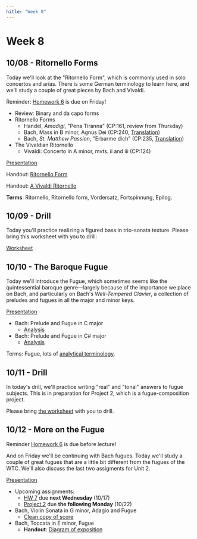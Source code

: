 ```yaml
---
hitle: "Week 8"
---
```


# Week 8

## 10/08 - Ritornello Forms

Today we'll look at the "Ritornello Form", which is commonly used in
solo concertos and arias. There is some German terminology to learn here,
and we'll study a couple of great pieces by Bach and Vivaldi.

Reminder: [Homework 6](HW-6.pdf) is due on Friday!

* Review: Binary and da capo forms
* Ritornello Forms
  * Handel, *Amadigi*, "Pena Tiranna" (CP:161, review from Thursday)
  * Bach, Mass in B minor, Agnus Dei (CP:240, [Translation](/translations/mass.html#agnus-dei))
  * Bach, *St. Matthew Passion*, "Erbarme dich" (CP:235, [Translation](/translations/erbarme-dich.html))
* The Vivaldian Ritornello
  * Vivaldi: Concerto in A minor, mvts. ii and iii (CP:124)

[Presentation](https://docs.google.com/presentation/d/1-ewzePFyKEObYhvM-Ses2aN-dxEtt3SUB3dDbeDyaVs/edit?usp=sharing)

Handout: [Ritornello Form](ritornello-form.pdf)

Handout: [A Vivaldi Ritornello](vivaldi-ritornello-map.pdf)

**Terms**: Ritornello, Ritornello form, Vordersatz, Fortspinnung, Epilog.

## 10/09 - Drill

Today you'll practice realizing a figured bass in trio-sonata texture.
Please bring this worksheet with you to drill:

[Worksheet](worksheet-handel-figured-bass.pdf)

## 10/10 - The Baroque Fugue

Today we'll introduce the Fugue, which sometimes seems like the quintessential
baroque genre—largely because of the importance we place on Bach, and particularly
on Bach's *Well-Tempered Clavier*, a collection of preludes and fugues in all the
major and minor keys.

[Presentation](https://docs.google.com/presentation/d/1SAMsCrVjLZGkc3Hl2hm2gJLPUIIh1SFWpTDL2duSitk/edit?usp=sharing)

* Bach: Prelude and Fugue in C major
  * [Analysis](https://www.youtube.com/watch?v=qodY3wzjhpE)
* Bach: Prelude and Fugue in C# major
  * [Analysis](https://www.youtube.com/watch?v=DkndFX_PkwA)

Terms: Fugue, lots of [analytical terminology](fugue-terminology.pdf).

## 10/11 - Drill

In today's drill, we'll practice writing "real" and "tonal" answers to fugue subjects.
This is in preparation for Project 2, which is a fugue-composition project.

Please bring [the worksheet](worksheet-fugue-subjects-and-answers.pdf) with you to drill.

## 10/12 - More on the Fugue

Reminder [Homework 6](HW-6.pdf) is due before lecture!

And on Friday we'll be continuing with Bach fugues. Today we'll study a couple
of great fugues that are a little bit different from the fugues of the WTC. We'll
also discuss the last two assigments for Unit 2.

[Presentation](https://docs.google.com/presentation/d/1DTcKtJ38Oo0vXrCgiDFxyzkHjKyOrglLlNpWIj1fdXM/edit?usp=sharing)

* Upcoming assignments:
  * [HW 7](HW-7.pdf) due **next Wednesday** (10/17)
  * [Project 2](Project-2.pdf) due **the following Monday** (10/22)
* Bach, Violin Sonata in G minor, Adagio and Fugue
  * [Clean copy of score](bach-violin-sonata.pdf)
* Bach, Toccata in E minor, Fugue
  * **Handout**: [Diagram of exposition](handout-bach-toccata-exposition.pdf)
